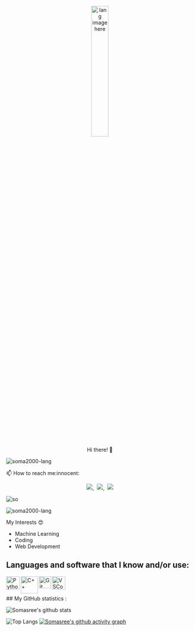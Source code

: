 
<p align="center"><img width="30%" src="https://github.com/alansmathew/alansmathew/raw/master/lang.gif" alt="lang image here" /></p>

<p align="center">  Hi there! 👋 </p>
<p align='center'>

</p>

<p align="left"> <img src="https://komarev.com/ghpvc/?username=soma2000-lang&label=Profile%20views&color=0e75b6&style=flat" alt="soma2000-lang" /> </p>

<p>📫 How to reach me:innocent:</p>

<p align='center'>
 
  <a href="mailto:seckroll16@gmail.com">
  <img src="https://img.shields.io/badge/Gmail-D14836?style=for-the-badge&logo=gmail&logoColor=white">
  </a>&nbsp
  
  <a href="https://www.linkedin.com/mwlite/in/somasree-majumder-3533411aa">
  <img src="https://img.shields.io/badge/LinkedIn-0077B5?style=for-the-badge&logo=linkedin&logoColor=white">
  </a>&nbsp
  
  <a href="https://x.com/Raitweet10">
    <img src="https://img.shields.io/badge/Twitter-1DA1F2?style=for-the-badge&logo=twitter&logoColor=white">
  </a>
  
</p>
<!-- <div align="center"> -->
 
<!--  <p align="left"> <img src="https://github-profile-trophy.vercel.app/?username=soma2000-lang&theme=dark" alt="yashikajotwani12"> </p> -->

<p align="left"> <img src="https://github-readme-streak-stats.herokuapp.com/?user=soma2000-lang&theme=dark" alt="so" > </p>

<p align="left"> <img src="https://github-readme-stats.vercel.app/api/top-langs?username=soma2000-lang&show_icons=true&locale=en&layout=compact&theme=dark" alt="soma2000-lang" > </p>

<!-- <p align="left"> <img src="https://github-readme-stats.vercel.app/api?username=soma2000-lang&show_icons=true&locale=en&theme=dark" alt="soma2000-lang" ></p>  -->
  



My Interests :heart_eyes:<br>


- Machine Learning
- Coding
- Web Development

## Languages and software that I know and/or use:

<img align = 'left' alt = 'Python' width='36px' src="https://user-images.githubusercontent.com/55111154/100546857-8ba9c700-3289-11eb-9627-ae469441946b.png"/>

<img align = "left" alt = "C++" width = "46px" src="https://user-images.githubusercontent.com/55111154/100549944-5f4b7600-329c-11eb-8d47-a3d5f47bd248.png" />

<img align="left" alt="Git" width="32px" src= "https://user-images.githubusercontent.com/55111154/100549956-74280980-329c-11eb-8b47-62b3ea97e5ca.png"/>

<img align="left" alt="VSCode" width="36px" src= "https://user-images.githubusercontent.com/55111154/100549504-41304680-3299-11eb-811c-570aae79deba.png"/>

<br/>
<br/>
<br/>
## My GitHub statistics : 

![Somasree's github stats](https://github-readme-stats.vercel.app/api?username=soma2000-lang&count_private=true&show_icons=True&theme=gotham)

![Top Langs](https://github-readme-stats.vercel.app/api/top-langs/?username=soma2000-lang&hide=MATLAB&exclude_repo=dotfiles)
[![Somasree's github activity graph](https://activity-graph.herokuapp.com/graph?username=soma2000-lang&bg_color=000000&color=00FF00&line=FFFF00&point=964B00&area=true&hide_border=false)](https://https://github.com/soma2000-lang?tab=repositories)









<!--
**soma2000-lang/soma2000-lang** is a ✨ _special_ ✨ repository because its `README.md` (this file) appears on your GitHub profile.

Here are some ideas to get you started:

- 🔭 I’m currently working on ...
- 🌱 I’m currently learning ...
- 👯 I’m looking to collaborate on ...
- 🤔 I’m looking for help with ...
- 💬 Ask me about ...
- 📫 How to reach me: ...
- 😄 Pronouns: ...
- ⚡ Fun fact: ...
-->
